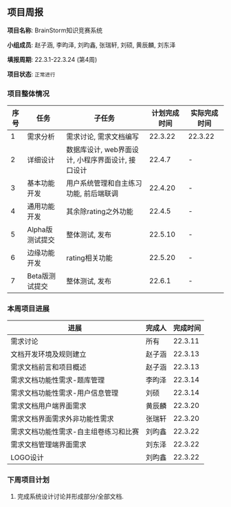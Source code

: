 ## 项目周报

**项目名称**: BrainStorm知识竞赛系统

**小组成员**: 赵子涵, 李昀泽, 刘昀鑫, 张瑞轩, 刘硕, 黄辰麟, 刘东泽

**填报周期**: 22.3.1-22.3.24 (第4周)

**项目状态**: `正常进行`

### 项目整体情况

| 序号 | 任务            | 子任务                                            | 计划完成时间 | 实际完成时间 |
| ---- | --------------- | ------------------------------------------------- | ------------ | ------------ |
| 1    | 需求分析        | 需求讨论, 需求文档编写                            | 22.3.22      | 22.3.22      |
| 2    | 详细设计        | 数据库设计, web界面设计, 小程序界面设计, 接口设计 | 22.4.7       | -            |
| 3    | 基本功能开发    | 用户系统管理和自主练习功能, 前后端联调            | 22.4.20      | -            |
| 4    | 通用功能开发    | 其余除rating之外功能                              | 22.4.5       | -            |
| 5    | Alpha版测试提交 | 整体测试, 发布                                    | 22.5.10      | -            |
| 6    | 边缘功能开发    | rating相关功能                                    | 22.5.20      | -            |
| 7    | Beta版测试提交  | 整体测试, 发布                                    | 22.6.1       | -            |

### 本周项目进展

| 进展                                  | 完成人 | 完成时间 |
| ------------------------------------- | ------ | -------- |
| 需求讨论                              | 所有   | 22.3.11  |
| 文档开发环境及规则建立                | 赵子涵 | 22.3.13  |
| 需求文档前言和项目概述                | 赵子涵 | 22.3.13  |
| 需求文档功能性需求-题库管理           | 李昀泽 | 22.3.14  |
| 需求文档功能性需求-用户信息管理       | 刘硕   | 22.3.14  |
| 需求文档用户端界面需求                | 黄辰麟 | 22.3.20  |
| 需求文档界面需求外非功能性需求        | 张瑞轩 | 22.3.20  |
| 需求文档功能性需求-自主组卷练习和比赛 | 刘昀鑫 | 22.3.22  |
| 需求文档管理端界面需求                | 刘东泽 | 22.3.22  |
| LOGO设计                              | 刘昀鑫 | 22.3.22  |

### 下周项目计划

1. 完成系统设计讨论并形成部分/全部文档.

